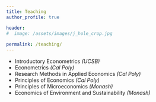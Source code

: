 ```yaml
---
title: Teaching
author_profile: true

header:
#  image: /assets/images/j_hole_crop.jpg
  
permalink: /teaching/
---
```

- Introductory Econometrics *(UCSB)*
- Econometrics *(Cal Poly)*
- Research Methods in Applied Economics *(Cal Poly)*
- Principles of Economics *(Cal Poly)*
- Principles of Microeconomics *(Monash)*
- Economics of Environment and Sustainability *(Monash)*




